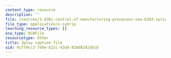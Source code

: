 ```yaml
---
content_type: resource
description: ''
file: /courses/2-830j-control-of-manufacturing-processes-sma-6303-spring-2008/9cff0cc27d9eb21c43dd83bd8242d5c6_kC2SEiGaqoA.srt
file_type: application/x-subrip
learning_resource_types: []
ocw_type: OCWFile
resourcetype: Other
title: 3play caption file
uid: 9cff0cc2-7d9e-b21c-43dd-83bd8242d5c6
---
```

